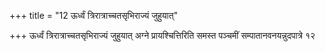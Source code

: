 +++
title = "12 ऊर्ध्वं त्रिरात्राच्चतसृभिराज्यं जुहुयात्"

+++
ऊर्ध्वं त्रिरात्राच्चतसृभिराज्यं जुहुयात् अग्ने प्रायश्चित्तिरिति समस्त पञ्चमीं सम्पातानवनयन्नुदपात्रे १२